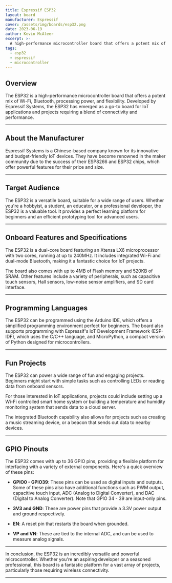 ```yaml
---
title: Espressif ESP32
layout: board
manufacturer: Espressif
cover: /assets/img/boards/esp32.png
date: 2023-06-19
author: Kevin McAleer
excerpt: >-
  A high-performance microcontroller board that offers a potent mix of Wi-Fi, Bluetooth, processing power, and flexibility
tags:
  - esp32
  - espressif
  - microcontroller
---
```


## Overview

The ESP32 is a high-performance microcontroller board that offers a potent mix of Wi-Fi, Bluetooth, processing power, and flexibility. Developed by Espressif Systems, the ESP32 has emerged as a go-to board for IoT applications and projects requiring a blend of connectivity and performance.

---

## About the Manufacturer

Espressif Systems is a Chinese-based company known for its innovative and budget-friendly IoT devices. They have become renowned in the maker community due to the success of their ESP8266 and ESP32 chips, which offer powerful features for their price and size.

---

## Target Audience

The ESP32 is a versatile board, suitable for a wide range of users. Whether you're a hobbyist, a student, an educator, or a professional developer, the ESP32 is a valuable tool. It provides a perfect learning platform for beginners and an efficient prototyping tool for advanced users.

---

## Onboard Features and Specifications

The ESP32 is a dual-core board featuring an Xtensa LX6 microprocessor with two cores, running at up to 240MHz. It includes integrated Wi-Fi and dual-mode Bluetooth, making it a fantastic choice for IoT projects.

The board also comes with up to 4MB of Flash memory and 520KB of SRAM. Other features include a variety of peripherals, such as capacitive touch sensors, Hall sensors, low-noise sensor amplifiers, and SD card interface.

---

## Programming Languages

The ESP32 can be programmed using the Arduino IDE, which offers a simplified programming environment perfect for beginners. The board also supports programming with Espressif's IoT Development Framework (ESP-IDF), which uses the C/C++ language, and MicroPython, a compact version of Python designed for microcontrollers.

---

## Fun Projects

The ESP32 can power a wide range of fun and engaging projects. Beginners might start with simple tasks such as controlling LEDs or reading data from onboard sensors. 

For those interested in IoT applications, projects could include setting up a Wi-Fi controlled smart home system or building a temperature and humidity monitoring system that sends data to a cloud server.

The integrated Bluetooth capability also allows for projects such as creating a music streaming device, or a beacon that sends out data to nearby devices.

---

## GPIO Pinouts

The ESP32 comes with up to 36 GPIO pins, providing a flexible platform for interfacing with a variety of external components. Here's a quick overview of these pins:

- **GPIO0 - GPIO39**: These pins can be used as digital inputs and outputs. Some of these pins also have additional functions such as PWM output, capacitive touch input, ADC (Analog to Digital Converter), and DAC (Digital to Analog Converter). Note that GPIO 34 - 39 are input-only pins.

- **3V3 and GND**: These are power pins that provide a 3.3V power output and ground respectively.

- **EN**: A reset pin that restarts the board when grounded.

- **VP and VN**: These are tied to the internal ADC, and can be used to measure analog signals.

---

In conclusion, the ESP32 is an incredibly versatile and powerful microcontroller. Whether you're an aspiring developer or a seasoned professional, this board is a fantastic platform for a vast array of projects, particularly those requiring wireless connectivity.

---
